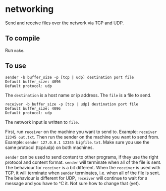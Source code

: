 # networking
Send and receive files over the network via TCP and UDP. 

## To compile

Run `make`.

## To use

```
sender -b buffer_size -p [tcp | udp] destination port file
Default buffer_size: 4096
Default protocol: udp
```

The `destination` is a host name or ip address. The `file` is a file to send.
```
receiver -b buffer_size -p [tcp | udp] destination port file
Default buffer_size: 4096
Default protocol: udp
```
The network input is written to `file`.

First, run `receiver` on the machine you want to send to. Example: `receiver 12345 out.txt`. Then run the sender on the machine you want to send from. Example: `sender 127.0.0.1 12345 bigfile.txt`. Make sure you use the same protocol (tcp/udp) on both machines.

`sender` can be used to send content to other programs, if they use the right protocol and content format. `sender` will terminate when all of the file is sent. The behaviour for `receiver` is a bit different. When the `receiver` is used with TCP, it will terminate when `sender` terminates, i.e. when all of the file is sent. The behaviour is different for UDP, `receiver` will continue to wait for a message and you have to ^C it. Not sure how to change that (yet).


